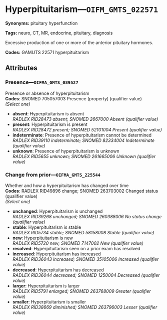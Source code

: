# Hyperpituitarism—`OIFM_GMTS_022571`

**Synonyms:** pituitary hyperfunction

**Tags:** neuro, CT, MR, endocrine, pituitary, diagnosis

Excessive production of one or more of the anterior pituitary hormones.

**Codes:** GAMUTS 22571 hyperpituitarism

## Attributes

### Presence—`OIFMA_GMTS_089527`

Presence or absence of hyperpituitarism  
**Codes**: SNOMED 705057003 Presence (property) (qualifier value)  
*(Select one)*

- **absent**: Hyperpituitarism is absent  
_RADLEX RID28473 absent; SNOMED 2667000 Absent (qualifier value)_
- **present**: Hyperpituitarism is present  
_RADLEX RID28472 present; SNOMED 52101004 Present (qualifier value)_
- **indeterminate**: Presence of hyperpituitarism cannot be determined  
_RADLEX RID39110 indeterminate; SNOMED 82334004 Indeterminate (qualifier value)_
- **unknown**: Presence of hyperpituitarism is unknown  
_RADLEX RID5655 unknown; SNOMED 261665006 Unknown (qualifier value)_

### Change from prior—`OIFMA_GMTS_225544`

Whether and how a hyperpituitarism has changed over time  
**Codes**: RADLEX RID49896 change; SNOMED 263703002 Changed status (qualifier value)  
*(Select one)*

- **unchanged**: Hyperpituitarism is unchanged  
_RADLEX RID39268 unchanged; SNOMED 260388006 No status change (qualifier value)_
- **stable**: Hyperpituitarism is stable  
_RADLEX RID5734 stable; SNOMED 58158008 Stable (qualifier value)_
- **new**: Hyperpituitarism is new  
_RADLEX RID5720 new; SNOMED 7147002 New (qualifier value)_
- **resolved**: Hyperpituitarism seen on a prior exam has resolved  
- **increased**: Hyperpituitarism has increased  
_RADLEX RID36043 increased; SNOMED 35105006 Increased (qualifier value)_
- **decreased**: Hyperpituitarism has decreased  
_RADLEX RID36044 decreased; SNOMED 1250004 Decreased (qualifier value)_
- **larger**: Hyperpituitarism is larger  
_RADLEX RID5791 enlarged; SNOMED 263768009 Greater (qualifier value)_
- **smaller**: Hyperpituitarism is smaller  
_RADLEX RID38669 diminished; SNOMED 263796003 Lesser (qualifier value)_